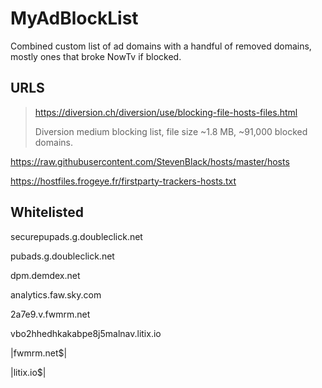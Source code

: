 # MyAdBlockList
Combined custom list of ad domains with a handful of removed domains, mostly ones that broke NowTv if blocked.



## URLS

> https://diversion.ch/diversion/use/blocking-file-hosts-files.html
>
> Diversion medium blocking list, file size ~1.8 MB, ~91,000 blocked domains.

https://raw.githubusercontent.com/StevenBlack/hosts/master/hosts

https://hostfiles.frogeye.fr/firstparty-trackers-hosts.txt



## Whitelisted

securepupads.g.doubleclick.net

pubads.g.doubleclick.net

dpm.demdex.net

analytics.faw.sky.com

2a7e9.v.fwmrm.net

vbo2hhedhkakabpe8j5malnav.litix.io

|fwmrm\.net$|

|litix\.io$|
